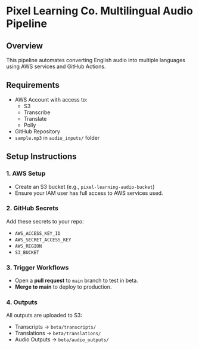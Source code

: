# Pixel Learning Co. Multilingual Audio Pipeline

## Overview
This pipeline automates converting English audio into multiple languages using AWS services and GitHub Actions.

## Requirements
- AWS Account with access to:
  - S3
  - Transcribe
  - Translate
  - Polly
- GitHub Repository
- `sample.mp3` in `audio_inputs/` folder

## Setup Instructions

### 1. AWS Setup
- Create an S3 bucket (e.g., `pixel-learning-audio-bucket`)
- Ensure your IAM user has full access to AWS services used.

### 2. GitHub Secrets
Add these secrets to your repo:
- `AWS_ACCESS_KEY_ID`
- `AWS_SECRET_ACCESS_KEY`
- `AWS_REGION`
- `S3_BUCKET`

### 3. Trigger Workflows
- Open a **pull request** to `main` branch to test in beta.
- **Merge to main** to deploy to production.

### 4. Outputs
All outputs are uploaded to S3:
- Transcripts → `beta/transcripts/`
- Translations → `beta/translations/`
- Audio Outputs → `beta/audio_outputs/`
